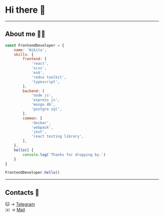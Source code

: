 # Hi there 👋
___
## About me 🧑‍💻
~~~javascript
const FrontendDeveloper = {
    name: 'Nikita',
    skills: {
        frontend: [
            'react',
            'scss',
            'es6',
            'redux toolkit',
            'typescript',
        ],
        backend: [
            'node js',
            'express js',
            'mongo db',
            'postgre sql',
        ],
        common: [
            'docker',
            'webpack',
            'jest',
            'react testing library',
        ],
    },
    hello() {
        console.log('Thanks for dropping by.')
    }
}

FrontendDeveloper.hello()
~~~
___
## Сontacts 👀
🐱 -> [Telegram](https://t.me/dvun0g)
<br />
✉️ -> [Mail](mailto:dvun0g.work@yandex.ru)
